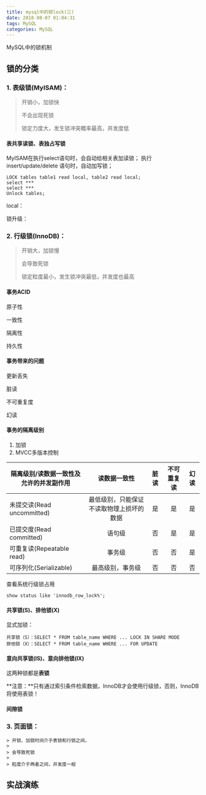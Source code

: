 ```yaml
---
title: mysql中的锁lock(三)
date: 2018-08-07 01:04:31
tags: MySQL
categories: MySQL
---
```

MySQL中的锁机制

<!-- more -->
## 锁的分类 ##

### 1. 表级锁(MyISAM)： ###

> 开销小，加锁快
> 
> 不会出现死锁
> 
> 锁定力度大，发生锁冲突概率最高，并发度低


#### 表共享读锁、表独占写锁 ####
	
MyISAM在执行select语句时，会自动给相关表加读锁；
执行insert/update/delete	语句时，自动加写锁；

	LOCK tables table1 read local, table2 read local;
	select ***
	select ***
	Unlock tables;

local：

锁升级：

### 2. 行级锁(InnoDB)： ###

>开销大，加锁慢
>
>会导致死锁
>
>锁定粒度最小，发生锁冲突最低，并发度也最高

#### 事务ACID ####

原子性

一致性

隔离性

持久性

#### 事务带来的问题 ####

更新丢失

脏读

不可重复度

幻读

#### 事务的隔离级别 ####

1. 加锁
2. MVCC多版本控制

|隔离级别/读数据一致性及允许的并发副作用	|读数据一致性|	脏读	|不可重复读|	幻读|
|-|:-:|:-:|:-:|:-:|
|未提交读(Read uncommitted)|最低级别，只能保证不读取物理上损坏的数据|	是|	是|	是|
|已提交度(Read committed)|	语句级|	否|	是|	是|
|可重复读(Repeatable read)|	事务级|	否|	否|	是|
|可序列化(Serializable)|	最高级别，事务级|	否|	否|	否|

查看系统行级锁占用

	show status like 'innodb_row_lock%';

#### 共享锁(S)、排他锁(X) ####

显式加锁：

	共享锁（S）：SELECT * FROM table_name WHERE ... LOCK IN SHARE MODE
	排他锁（X）：SELECT * FROM table_name WHERE ... FOR UPDATE

#### 意向共享锁(IS)、意向排他锁(IX) ####

这两种锁都是**表锁**

**注意：**只有通过索引条件检索数据，InnoDB才会使用行级锁，否则，InnoDB将使用表锁！


#### 间隙锁 ####



### 3. 页面锁： ###

	> 开锁、加锁时间介于表锁和行锁之间，
	> 
	> 会导致死锁
	> 
	> 粒度介于两者之间，并发度一般

## 实战演练 ##
